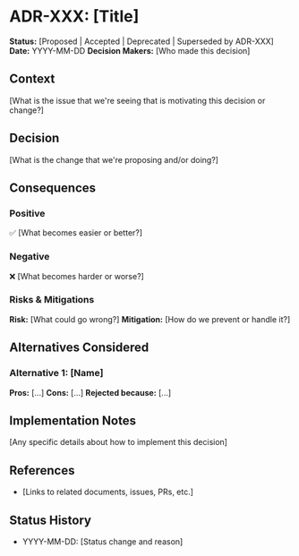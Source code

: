 # ADR-XXX: [Title]

**Status:** [Proposed | Accepted | Deprecated | Superseded by ADR-XXX]
**Date:** YYYY-MM-DD
**Decision Makers:** [Who made this decision]

## Context

[What is the issue that we're seeing that is motivating this decision or change?]

## Decision

[What is the change that we're proposing and/or doing?]

## Consequences

### Positive

✅ [What becomes easier or better?]

### Negative

❌ [What becomes harder or worse?]

### Risks & Mitigations

**Risk:** [What could go wrong?]
**Mitigation:** [How do we prevent or handle it?]

## Alternatives Considered

### Alternative 1: [Name]
**Pros:** [...]
**Cons:** [...]
**Rejected because:** [...]

## Implementation Notes

[Any specific details about how to implement this decision]

## References

- [Links to related documents, issues, PRs, etc.]

## Status History

- YYYY-MM-DD: [Status change and reason]
